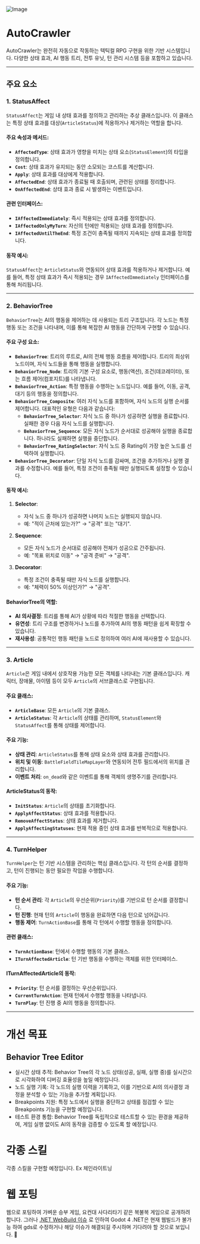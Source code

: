 ![Image](https://github.com/user-attachments/assets/703b98a0-920b-4957-86b8-05c38c8b34c0)

# AutoCrawler

AutoCrawler는 완전히 자동으로 작동하는 텍틱컬 RPG 구현을 위한 기반 시스템입니다. 
다양한 상태 효과, AI 행동 트리, 전투 유닛, 턴 관리 시스템 등을 포함하고 있습니다. 
 
---

## 주요 요소

### 1. **StatusAffect**
`StatusAffect`는 게임 내 상태 효과를 정의하고 관리하는 추상 클래스입니다. 이 클래스는 특정 상태 효과를 대상(`ArticleStatus`)에 적용하거나 제거하는 역할을 합니다.

#### 주요 속성과 메서드:
- **`AffectedType`**: 상태 효과가 영향을 미치는 상태 요소(`StatusElement`)의 타입을 정의합니다.
- **`Cost`**: 상태 효과가 유지되는 동안 소모되는 코스트를 계산합니다.
- **`Apply`**: 상태 효과를 대상에게 적용합니다.
- **`AffectedEnd`**: 상태 효과가 종료될 때 호출되며, 관련된 상태를 정리합니다.
- **`OnAffectedEnd`**: 상태 효과 종료 시 발생하는 이벤트입니다.

#### 관련 인터페이스:
- **`IAffectedImmediately`**: 즉시 적용되는 상태 효과를 정의합니다.
- **`IAffectedOnlyMyTurn`**: 자신의 턴에만 적용되는 상태 효과를 정의합니다.
- **`IAffectedUntilTheEnd`**: 특정 조건이 충족될 때까지 지속되는 상태 효과를 정의합니다.

#### 동작 예시:
`StatusAffect`는 `ArticleStatus`와 연동되어 상태 효과를 적용하거나 제거합니다. 예를 들어, 특정 상태 효과가 즉시 적용되는 경우 `IAffectedImmediately` 인터페이스를 통해 처리됩니다.

---

### 2. **BehaviorTree**
`BehaviorTree`는 AI의 행동을 제어하는 데 사용되는 트리 구조입니다. 각 노드는 특정 행동 또는 조건을 나타내며, 이를 통해 복잡한 AI 행동을 간단하게 구현할 수 있습니다.

#### 주요 구성 요소:
- **`BehaviorTree`**: 트리의 루트로, AI의 전체 행동 흐름을 제어합니다. 트리의 최상위 노드이며, 자식 노드들을 통해 행동을 실행합니다.
- **`BehaviorTree_Node`**: 트리의 기본 구성 요소로, 행동(액션), 조건(데코레이터), 또는 흐름 제어(컴포지트)를 나타냅니다.
- **`BehaviorTree_Action`**: 특정 행동을 수행하는 노드입니다. 예를 들어, 이동, 공격, 대기 등의 행동을 정의합니다.
- **`BehaviorTree_Composite`**: 여러 자식 노드를 포함하며, 자식 노드의 실행 순서를 제어합니다. 대표적인 유형은 다음과 같습니다:
  - **`BehaviorTree_Selector`**: 자식 노드 중 하나가 성공하면 실행을 종료합니다. 실패한 경우 다음 자식 노드를 실행합니다.
  - **`BehaviorTree_Sequence`**: 모든 자식 노드가 순서대로 성공해야 실행을 종료합니다. 하나라도 실패하면 실행을 중단합니다.
  - **`BehaviorTree_RatingSelector`**: 자식 노드 중 Rating이 가장 높은 노드를 선택하여 실행합니다.
- **`BehaviorTree_Decorator`**: 단일 자식 노드를 감싸며, 조건을 추가하거나 실행 결과를 수정합니다. 예를 들어, 특정 조건이 충족될 때만 실행되도록 설정할 수 있습니다.


#### 동작 예시:
1. **Selector**:
   - 자식 노드 중 하나가 성공하면 나머지 노드는 실행되지 않습니다.
   - 예: "적이 근처에 있는가?" → "공격" 또는 "대기".

2. **Sequence**:
   - 모든 자식 노드가 순서대로 성공해야 전체가 성공으로 간주됩니다.
   - 예: "목표 위치로 이동" → "공격 준비" → "공격".

3. **Decorator**:
   - 특정 조건이 충족될 때만 자식 노드를 실행합니다.
   - 예: "체력이 50% 이상인가?" → "공격".

#### BehaviorTree의 역할:
- **AI 의사결정**: 트리를 통해 AI가 상황에 따라 적절한 행동을 선택합니다.
- **유연성**: 트리 구조를 변경하거나 노드를 추가하여 AI의 행동 패턴을 쉽게 확장할 수 있습니다.
- **재사용성**: 공통적인 행동 패턴을 노드로 정의하여 여러 AI에 재사용할 수 있습니다.

---

### 3. **Article**
`Article`은 게임 내에서 상호작용 가능한 모든 객체를 나타내는 기본 클래스입니다. 캐릭터, 장애물, 아이템 등이 모두 `Article`의 서브클래스로 구현됩니다.

#### 주요 클래스:
- **`ArticleBase`**: 모든 `Article`의 기본 클래스.
- **`ArticleStatus`**: 각 `Article`의 상태를 관리하며, `StatusElement`와 `StatusAffect`를 통해 상태를 제어합니다.

#### 주요 기능:
- **상태 관리**: `ArticleStatus`를 통해 상태 요소와 상태 효과를 관리합니다.
- **위치 및 이동**: `BattleFieldTileMapLayer`와 연동되어 전투 필드에서의 위치를 관리합니다.
- **이벤트 처리**: `on_dead`와 같은 이벤트를 통해 객체의 생명주기를 관리합니다.

#### ArticleStatus의 동작:
- **`InitStatus`**: `Article`의 상태를 초기화합니다.
- **`ApplyAffectStatus`**: 상태 효과를 적용합니다.
- **`RemoveAffectStatus`**: 상태 효과를 제거합니다.
- **`ApplyAffectingStatuses`**: 현재 적용 중인 상태 효과를 반복적으로 적용합니다.

---

### 4. **TurnHelper**
`TurnHelper`는 턴 기반 시스템을 관리하는 핵심 클래스입니다. 각 턴의 순서를 결정하고, 턴이 진행되는 동안 필요한 작업을 수행합니다.

#### 주요 기능:
- **턴 순서 관리**: 각 `Article`의 우선순위(`Priority`)를 기반으로 턴 순서를 결정합니다.
- **턴 진행**: 현재 턴의 `Article`이 행동을 완료하면 다음 턴으로 넘어갑니다.
- **행동 제어**: `TurnActionBase`를 통해 각 턴에서 수행할 행동을 정의합니다.

#### 관련 클래스:
- **`TurnActionBase`**: 턴에서 수행할 행동의 기본 클래스.
- **`ITurnAffectedArticle`**: 턴 기반 행동을 수행하는 객체를 위한 인터페이스.

#### ITurnAffectedArticle의 동작:
- **`Priority`**: 턴 순서를 결정하는 우선순위입니다.
- **`CurrentTurnAction`**: 현재 턴에서 수행할 행동을 나타냅니다.
- **`TurnPlay`**: 턴 진행 중 AI의 행동을 정의합니다.

---

# 개선 목표 

## Behavior Tree Editor
- 실시간 상태 추적: Behavior Tree의 각 노드 상태(성공, 실패, 실행 중)를 실시간으로 시각화하여 디버깅 효율성을 높일 예정입니다.
- 노드 실행 기록: 각 노드의 실행 이력을 기록하고, 이를 기반으로 AI의 의사결정 과정을 분석할 수 있는 기능을 추가할 계획입니다.
- Breakpoints 지원: 특정 노드에서 실행을 중단하고 상태를 점검할 수 있는 Breakpoints 기능을 구현할 예정입니다.
- 테스트 환경 통합: Behavior Tree를 독립적으로 테스트할 수 있는 환경을 제공하여, 게임 실행 없이도 AI의 동작을 검증할 수 있도록 할 예정입니다.

# 각종 스킬
각종 스킬을 구현할 예정입니다. Ex 체인라이트닝 

# 웹 포팅
웹으로 포팅하여 가벼운 승부 게임, 요컨대 사다리타기 같은 복불복 게임으로 공개하려 합니다. 
그러나 [.NET WebBuild 이슈](https://github.com/godotengine/godot/issues/70796) 로 인하여 Godot 4 .NET은 현재 웹빌드가 불가능 하여 gds로 수정하거나 해당 이슈가 해결되길 주시하며 기다려야 할 것으로 보입니다.  🥹
